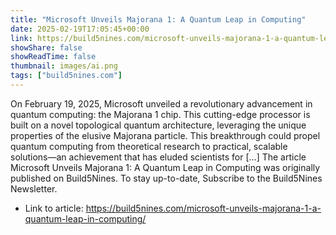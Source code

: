```yaml
---
title: "Microsoft Unveils Majorana 1: A Quantum Leap in Computing"
date: 2025-02-19T17:05:45+00:00
link: https://build5nines.com/microsoft-unveils-majorana-1-a-quantum-leap-in-computing/
showShare: false
showReadTime: false
thumbnail: images/ai.png
tags: ["build5nines.com"]
---
```

On February 19, 2025, Microsoft unveiled a revolutionary advancement in quantum computing: the Majorana 1 chip. This cutting-edge processor is built on a novel topological quantum architecture, leveraging the unique properties of the elusive Majorana particle. This breakthrough could propel quantum computing from theoretical research to practical, scalable solutions—an achievement that has eluded scientists for […]
The article Microsoft Unveils Majorana 1: A Quantum Leap in Computing was originally published on Build5Nines. To stay up-to-date, Subscribe to the Build5Nines Newsletter.

- Link to article: https://build5nines.com/microsoft-unveils-majorana-1-a-quantum-leap-in-computing/